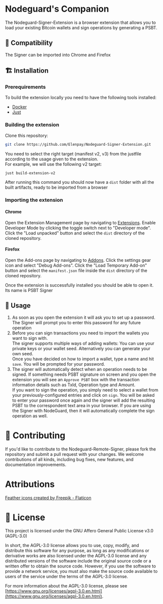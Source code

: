 # Nodeguard's Companion

The Nodeguard-Signer-Extension is a browser extension that allows you to load your existing Bitcoin wallets and sign operations by generating a PSBT.


## 🧩 Compatibility
The Signer can be imported into Chrome and Firefox
## 🏗 Installation
### Prerequirements
To build the extension locally you need to have the following tools installed:

* [Docker](https://www.docker.com/)
* [Just](https://github.com/casey/just)

### Building the extension

Clone this repository:
```sh
git clone https://github.com/Elenpay/Nodeguard-Signer-Extension.git
```

You need to select the right target (manifest v2, v3) from the justfile according to the usage given to the extension.  
For example, we will use the following v2 target:
```sh
just build-extension-v2
```
After running this command you should now have a `dist` folder with all the built artifacts, ready to be imported from a browser 

### Importing the extension
#### Chrome
Open the Extension Management page by navigating to [Extensions](chrome://extensions). Enable Developer Mode by clicking the toggle switch next to "Developer mode". Click the "Load unpacked" button and select the `dist` directory of the cloned repository.
#### Firefox
Open the Add-ons page by navigating to [Addons](about:addons). Click the settings gear icon and select "Debug Add-ons". Click the "Load Temporary Add-on" button and select the `manifest.json` file inside the `dist` directory of the cloned repository.

Once the extension is successfully installed you should be able to open it. Its name is PSBT Signer
## 🚀 Usage

1. As soon as you open the extension it will ask you to set up a password. The Signer will prompt you to enter this password for any future operation
2. Before you can sign transactions you need to import the wallets you want to sign with.  
The signer supports multiple ways of adding wallets: You can use your private keys or your wallet seed. Alternatively you can generate your own seed.  
Once you have decided on how to import a wallet, type a name and hit `save`. You will be prompted for your password.
3. The signer will automatically detect when an operation needs to be signed. If something needs PSBT signature on screen and you open the extension you will see an `Approve PSBT` box with
the transaction information details such as TxId, Operation type and Amount.  
If you want to sign the operation, you simply need to select a wallet from your previously-configured entries and click on `sign`. You will be asked to enter your password once again and the signer will 
add the resulting PSBT to the correspondent text area in your browser. If you are using the Signer with NodeGuard, then it will automatically complete the sign operation as well.



# 🤝 Contributing

  If you'd like to contribute to the Nodeguard-Remote-Signer, please fork
  the repository and submit a pull request with your changes. We welcome
  contributions of all kinds, including bug fixes, new features, and
  documentation improvements.  

# Attributions
<a href="https://www.flaticon.com/free-icons/feather" title="feather icons">Feather icons created by Freepik - Flaticon</a>

# 🔐 License

This project is licensed under the GNU Affero General Public License v3.0 (AGPL-3.0)

In short, the AGPL-3.0 license allows you to use, copy, modify, and distribute this software for any purpose, as long as any modifications or derivative works are also licensed under the AGPL-3.0 license and any distributed versions of the software include the original source code or a written offer to obtain the source code. However, if you use the software to provide a network service, you must also make the source code available to users of the service under the terms of the AGPL-3.0 license.

For more information about the AGPL-3.0 license, please see [https://www.gnu.org/licenses/agpl-3.0.en.html](https://www.gnu.org/licenses/agpl-3.0.en.html).



